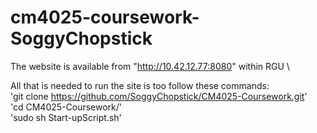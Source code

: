 ﻿# cm4025-coursework-SoggyChopstick
The website is available from "http://10.42.12.77:8080" within RGU \

All that is needed to run the site is too follow these commands: \
'git clone https://github.com/SoggyChopstick/CM4025-Coursework.git' \
'cd CM4025-Coursework/' \
'sudo sh Start-upScript.sh'
